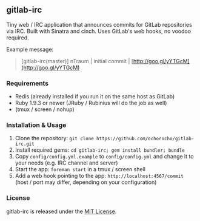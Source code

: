 ## gitlab-irc

Tiny web / IRC application that announces commits for GitLab repositories via IRC.
Built with Sinatra and cinch. Uses GitLab's web hooks, no voodoo required.

Example message:

> [gitlab-irc(master)] nTraum | initial commit | [http://goo.gl/yYTGcM](http://goo.gl/yYTGcM)

### Requirements

* Redis (already installed if you run it on the same host as GitLab)
* Ruby 1.9.3 or newer (JRuby / Rubinius will do the job as well)
* (tmux / screen / nohup)

### Installation & Usage

1. Clone the repository: `git clone https://github.com/ochorocho/gitlab-irc.git`
2. Install required gems: `cd gitlab-irc; gem install bundler; bundle`
2. Copy `config/config.yml.example` to `config/config.yml` and change it to your needs (e.g. IRC channel and server)
3. Start the app: `foreman start` in a tmux / screen shell
4. Add a web hook pointing to the app: `http://localhost:4567/commit` (host / port may differ, depending on your configuration)

### License

gitlab-irc is released under the [MIT License](http://opensource.org/licenses/MIT).
